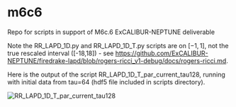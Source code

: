 # m6c6
Repo for scripts in support of M6c.6 ExCALIBUR-NEPTUNE deliverable

Note the RR_LAPD_1D.py and RR_LAPD_1D_T.py scripts are on $[-1,1]$, not the true rescaled interval ([-18,18]) - see https://github.com/ExCALIBUR-NEPTUNE/firedrake-lapd/blob/rogers-ricci_v1-debug/docs/rogers-ricci.md.

Here is the output of the script RR_LAPD_1D_T_par_current_tau128, running with initial data from tau=64 (hdf5 file included in scripts directory).

![RR_LAPD_1D_T_par_current_tau128](png/RR_LAPD_1D_T_par_current_tau128.png "Output of RR_LAPD_1D_T_par_current.py for tau=128 (starting with tau=64 data).")
